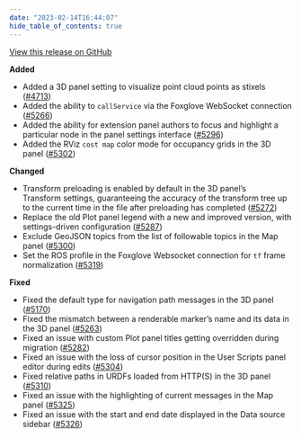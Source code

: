 ```yaml
---
date: "2023-02-14T16:44:07"
hide_table_of_contents: true
---
```

[View this release on GitHub](https://github.com/foxglove/studio/releases/tag/v1.40.0)

**Added**
- Added a 3D panel setting to visualize point cloud points as stixels ([#4713](https://github.com/foxglove/studio/pull/4713)) 
- Added the ability to `callService` via the Foxglove WebSocket connection ([#5266](https://github.com/foxglove/studio/pull/5266))
- Added the ability for extension panel authors to focus and highlight a particular node in the panel settings interface ([#5296](https://github.com/foxglove/studio/pull/5296))
- Added the RViz `cost map` color mode for occupancy grids in the 3D panel ([#5302](https://github.com/foxglove/studio/pull/5302)) 

**Changed**
- Transform preloading is enabled by default in the 3D panel’s Transform settings, guaranteeing the accuracy of the transform tree up to the current time in the file after preloading has completed ([#5272](https://github.com/foxglove/studio/pull/5272))
- Replace the old Plot panel legend with a new and improved version, with settings-driven configuration ([#5287](https://github.com/foxglove/studio/pull/5287))
- Exclude GeoJSON topics from the list of followable topics in the Map panel ([#5300](https://github.com/foxglove/studio/pull/5300))
- Set the ROS profile in the Foxglove Websocket connection for `tf` frame normalization ([#5319](https://github.com/foxglove/studio/pull/5319))

**Fixed**
- Fixed the default type for navigation path messages in the 3D panel ([#5170](https://github.com/foxglove/studio/pull/5170))
- Fixed the mismatch between a renderable marker’s name and its data in the 3D panel ([#5263](https://github.com/foxglove/studio/pull/5263))
- Fixed an issue with custom Plot panel titles getting overridden during migration ([#5282](https://github.com/foxglove/studio/pull/5282))
- Fixed an issue with the loss of cursor position in the User Scripts panel editor during edits ([#5304](https://github.com/foxglove/studio/pull/5304))
- Fixed relative paths in URDFs loaded from HTTP(S) in the 3D panel ([#5310](https://github.com/foxglove/studio/pull/5310))
- Fixed an issue with the highlighting of current messages in the Map panel ([#5325](https://github.com/foxglove/studio/pull/5325))
- Fixed an issue with the start and end date displayed in the Data source sidebar ([#5326](https://github.com/foxglove/studio/pull/5326))
